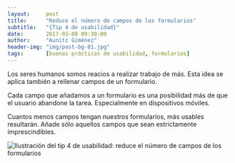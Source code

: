 ```yaml
---
layout:     post
title:      "Reduce el número de campos de los formularios"
subtitle:   "{Tip 4 de usabilidad}"
date:       2017-03-09 09:30:00
author:     "Aunitz Giménez"
header-img: "img/post-bg-01.jpg"
tags:       [buenas prácticas de usabilidad, formularios]
---
```


<p>Los seres humanos somos reacios a realizar trabajo de más. Esta idea se aplica también a rellenar campos de un formulario.</p>

<p>Cada campo que añadamos a un formulario es una posibilidad más de que el usuario abandone la tarea. Especialmente en dispositivos móviles.</p>

<p>Cuantos menos campos tengan nuestros formularios, más usables resultarán. Añade sólo aquellos campos que sean estrictamente imprescindibles.</p>

<p><img src="{{ site.baseurl }}/img/tip-4-reducir-campos-formulario.png" loading="lazy" alt="Ilustración del tip 4 de usabilidad: reduce el número de campos de los formularios"></p>